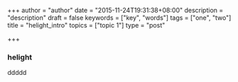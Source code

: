 +++
author = "author"
date = "2015-11-24T19:31:38+08:00"
description = "description"
draft = false
keywords = ["key", "words"]
tags = ["one", "two"]
title = "helight_intro"
topics = ["topic 1"]
type = "post"

+++

### helight
ddddd
